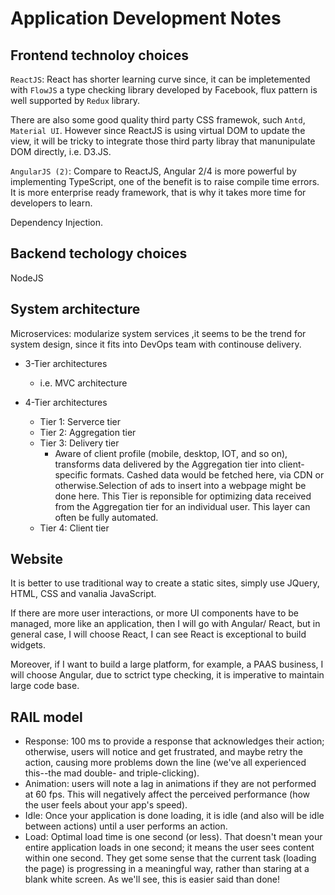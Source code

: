 # Application Development Notes

## Frontend technoloy choices

`ReactJS`: React has shorter learning curve since, it can be impletemented with `FlowJS` a type checking library developed by Facebook, flux pattern is well supported by `Redux` library.

There are also some good quality third party CSS framewok, such `Antd`, `Material UI`. However since ReactJS is using virtual DOM to update the view, it will be tricky to integrate those third party libray that manunipulate DOM directly, i.e. D3.JS.

`AngularJS (2)`: Compare to ReactJS, Angular 2/4 is more powerful by implementing TypeScript, one of the benefit is to raise compile time errors. It is more enterprise ready framework, that is why it takes more time for developers to learn.

Dependency Injection.

## Backend techology choices

NodeJS

## System architecture

Microservices: modularize system services ,it seems to be the trend for system design, since it fits into DevOps team with continouse delivery.

- 3-Tier architectures

  - i.e. MVC architecture

- 4-Tier architectures
  - Tier 1: Serverce tier
  - Tier 2: Aggregation tier
  - Tier 3: Delivery tier
    - Aware of client profile (mobile, desktop, IOT, and so on), transforms data delivered by the Aggregation tier into client-specific formats. Cashed data would be fetched here, via CDN or otherwise.Selection of ads to insert into a webpage might be done here. This Tier is reponsible for optimizing data received from the Aggregation tier for an individual user. This layer can often be fully automated.
  - Tier 4: Client tier

## Website

It is better to use traditional way to create a static sites, simply use JQuery, HTML, CSS and vanalia JavaScript.

If there are more user interactions, or more UI components have to be managed, more like an application, then I will go with Angular/ React, but in general case, I will choose React, I can see React is exceptional to build widgets.

Moreover, if I want to build a large platform, for example, a PAAS business, I will choose Angular, due to sctrict type checking, it is imperative to maintain large code base.

## RAIL model

- Response: 100 ms to provide a response that acknowledges their action; otherwise, users will notice and get frustrated, and maybe retry the action, causing more problems down the line (we've all experienced this--the mad double- and triple-clicking).
- Animation: users will note a lag in animations if they are not performed at 60 fps. This will negatively affect the perceived performance (how the user feels about your app's speed).
- Idle: Once your application is done loading, it is idle (and also will be idle between actions) until a user performs an action.
- Load: Optimal load time is one second (or less). That doesn't mean your entire application loads in one second; it means the user sees content within one second. They get some sense that the current task (loading the page) is progressing in a meaningful way, rather than staring at a blank white screen. As we'll see, this is easier said than done!
